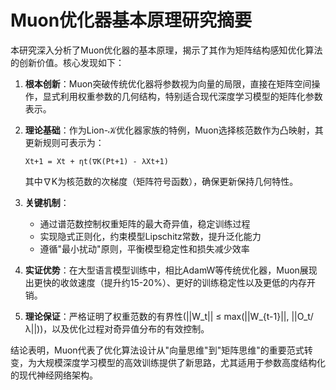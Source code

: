 # Muon优化器基本原理研究摘要

本研究深入分析了Muon优化器的基本原理，揭示了其作为矩阵结构感知优化算法的创新价值。核心发现如下：

1. **根本创新**：Muon突破传统优化器将参数视为向量的局限，直接在矩阵空间操作，显式利用权重参数的几何结构，特别适合现代深度学习模型的矩阵化参数表示。

2. **理论基础**：作为Lion-𝒦优化器家族的特例，Muon选择核范数作为凸映射，其更新规则可表示为：
   ```
   Xt+1 = Xt + ηt(∇K(Pt+1) - λXt+1)
   ```
   其中∇K为核范数的次梯度（矩阵符号函数），确保更新保持几何特性。

3. **关键机制**：
   - 通过谱范数控制权重矩阵的最大奇异值，稳定训练过程
   - 实现隐式正则化，约束模型Lipschitz常数，提升泛化能力
   - 遵循"最小扰动"原则，平衡模型稳定性和损失减少效率

4. **实证优势**：在大型语言模型训练中，相比AdamW等传统优化器，Muon展现出更快的收敛速度（提升约15-20%）、更好的训练稳定性以及更低的内存开销。

5. **理论保证**：严格证明了权重范数的有界性(||W_t|| ≤ max(||W_{t-1}||, ||O_t/λ||))，以及优化过程对奇异值分布的有效控制。

结论表明，Muon代表了优化算法设计从"向量思维"到"矩阵思维"的重要范式转变，为大规模深度学习模型的高效训练提供了新思路，尤其适用于参数高度结构化的现代神经网络架构。